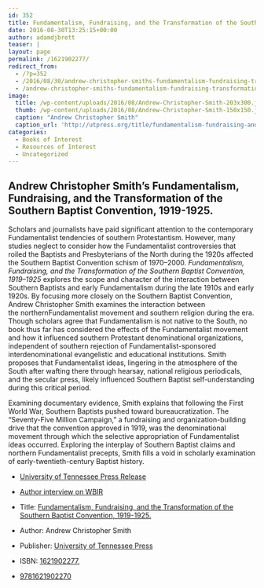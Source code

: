 ```yaml
---
id: 352
title: Fundamentalism, Fundraising, and the Transformation of the Southern Baptist Convention.
date: 2016-08-30T13:25:15+00:00
author: adamdjbrett
teaser: |
layout: page
permalink: /1621902277/
redirect_from:
  - /?p=352
  - /2016/08/30/andrew-christopher-smiths-fundamentalism-fundraising-transformation-southern-baptist-convention-1919-1925/
  - /andrew-christopher-smiths-fundamentalism-fundraising-transformation-southern-baptist-convention-1919-1925/
image:
  title: /wp-content/uploads/2016/08/Andrew-Christopher-Smith-203x300.jpg
  thumb: /wp-content/uploads/2016/08/Andrew-Christopher-Smith-150x150.jpg
  caption: "Andrew Christopher Smith"
  caption_url: 'http://utpress.org/title/fundamentalism-fundraising-and-the-transformation-of-the-southern-baptist-convention-1919-1925/'
categories:
  - Books of Interest
  - Resources of Interest
  - Uncategorized
---
```

## Andrew Christopher Smith&#8217;s Fundamentalism, Fundraising, and the Transformation of the Southern Baptist Convention, 1919-1925.

<!--more-->

Scholars and journalists have paid significant attention to the contemporary Fundamentalist tendencies of southern Protestantism. However, many studies neglect to consider how the Fundamentalist controversies that roiled the Baptists and Presbyterians of the North during the 1920s affected the Southern Baptist Convention schism of 1970–2000. _Fundamentalism, Fundraising, and the Transformation of the Southern Baptist Convention, 1919–1925_ explores the scope and character of the interaction between Southern Baptists and early Fundamentalism during the late 1910s and early 1920s. By focusing more closely on the Southern Baptist Convention, Andrew Christopher Smith examines the interaction between the northernFundamentalist movement and southern religion during the era. Though scholars agree that Fundamentalism is not native to the South, no book thus far has considered the effects of the Fundamentalist movement and how it influenced southern Protestant denominational organizations, independent of southern rejection of Fundamentalist-sponsored interdenominational evangelistic and educational institutions. Smith proposes that Fundamentalist ideas, lingering in the atmosphere of the South after wafting there through hearsay, national religious periodicals, and the secular press, likely influenced Southern Baptist self-understanding during this critical period.

Examining documentary evidence, Smith explains that following the First World War, Southern Baptists pushed toward bureaucratization. The “Seventy-Five Million Campaign,” a fundraising and organization-building drive that the convention approved in 1919, was the denominational movement through which the selective appropriation of Fundamentalist ideas occurred. Exploring the interplay of Southern Baptist claims and northern Fundamentalist precepts, Smith fills a void in scholarly examination of early-twentieth-century Baptist history.
- [University of Tennessee Press Release](http://utpress.org/title/fundamentalism-fundraising-and-the-transformation-of-the-southern-baptist-convention-1919-1925/)

- [Author interview on WBIR](http://www.wbir.com/life/faith/forgotten-pieces-of-southern-baptist-history/279772397)

- Title: [Fundamentalism, Fundraising, and the Transformation of the Southern Baptist Convention, 1919-1925.](http://utpress.org/title/fundamentalism-fundraising-and-the-transformation-of-the-southern-baptist-convention-1919-1925/)  
- Author: Andrew Christopher Smith  
- Publisher: [University of Tennessee Press](http://utpress.org/title/fundamentalism-fundraising-and-the-transformation-of-the-southern-baptist-convention-1919-1925/)  
- ISBN: [1621902277](https://www.amazon.com/Fundamentalism-Fundraising-Transformation-Southern-Convention/dp/1621902277), 
- [9781621902270](http://www.worldcat.org/title/fundamentalism-fundraising-and-the-transformation-of-the-southern-baptist-convention-1919-1925/oclc/926050300)
